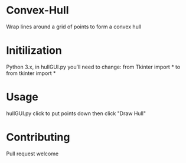 # Convex-Hull
  Wrap lines around a grid of points to form a convex hull
  
# Initilization
   Python 3.x, in hullGUI.py you’ll need to change:
      from Tkinter import *
        to
      from tkinter import *
      
# Usage
  hullGUI.py
    click to put points down then click "Draw Hull"
    
# Contributing
  Pull request welcome
